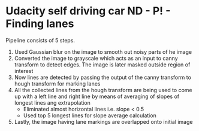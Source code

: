 Udacity self driving car ND - P! - Finding lanes
=======================================
Pipeline consists of 5 steps.

1. Used Gaussian blur on the image to smooth out noisy parts of he image
2. Converted the image to grayscale which acts as an input to canny transform to detect edges. The image is later masked outside region of interest
3. Now lines are detected by passing the output of the canny transform to hough transform for marking lanes
4. All the collected lines from the hough transform are being used to come up with a left line and right line by means of averaging of slopes of longest lines ang extrapolation
    - Eliminated almost horizontal lines i.e. slope < 0.5
    - Used top 5 longest lines for slope average calculation
5. Lastly, the image having lane markings are overlapped onto initial image